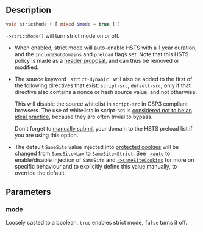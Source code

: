 ## Description
```php
void strictMode ( [ mixed $mode = true ] )
```

`->strictMode()` will turn strict mode on or off.

* When enabled, strict mode will auto-enable HSTS with a 1 year duration, and the `includeSubDomains` and `preload` flags set. Note that this HSTS policy is made as a [header proposal](header-proposals), and can thus be removed or modified.

* The source keyword `'strict-dynamic'` will also be added to the first of the following directives that exist: `script-src`, `default-src`; only if that directive also contains a nonce or hash source value, and not otherwise.

  This will disable the source whitelist in `script-src` in CSP3 compliant browsers. The use of whitelists in script-src is [considered not to be an ideal practice][1], because they are often trivial to bypass.

  [1]: https://research.google.com/pubs/pub45542.html "The Insecurity of Whitelists and the Future of Content Security Policy"

  Don't forget to [manually submit](https://hstspreload.appspot.com/) your domain to the HSTS preload list if you are using this option.

* The default `SameSite` value injected into [protected cookies](protectedCookie) will be changed from `SameSite=Lax` to `SameSite=Strict`. See [`->auto`](auto#AUTO_COOKIE_SAMESITE) to enable/disable injection of `SameSite` and [`->sameSiteCookies`](sameSiteCookies) for more on specific behaviour and to explicitly define this value manually, to override the default.


## Parameters
### mode
Loosely casted to a boolean, `true` enables strict mode, `false` turns it off.
